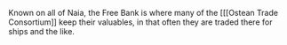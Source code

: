 Known on all of Naia, the Free Bank is where many of the [[[Ostean Trade Consortium]] keep their valuables, in that often they are traded there for ships and the like.